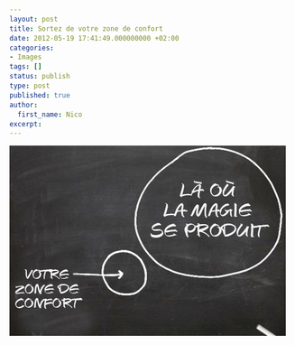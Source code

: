 ```yaml
---
layout: post
title: Sortez de votre zone de confort
date: 2012-05-19 17:41:49.000000000 +02:00
categories:
- Images
tags: []
status: publish
type: post
published: true
author:
  first_name: Nico
excerpt:
---
```


<p><a href="/assets/zone_de_confort-zone_de_magie.jpg"><img src="/assets/zone_de_confort-zone_de_magie.jpg" alt="" title="zone_de_confort-zone_de_magie" width="490" height="337" class="aligncenter size-full wp-image-736" /></a></p>
